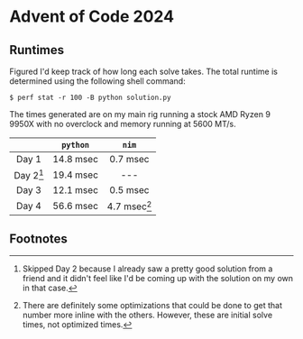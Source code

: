 # Advent of Code 2024

## Runtimes

Figured I'd keep track of how long each solve takes.  The total runtime is determined using the following shell command:

```
$ perf stat -r 100 -B python solution.py
```

The times generated are on my main rig running a stock AMD Ryzen 9 9950X with no overclock and memory running at 5600 MT/s.

| | `python` | `nim` |
|:--:|:--:|:--:|
| Day 1 | 14.8 msec | 0.7 msec |
| Day 2[^1] | 19.4 msec | --- |
| Day 3 | 12.1 msec | 0.5 msec |
| Day 4 | 56.6 msec | 4.7 msec[^2] |

## Footnotes

[^1]: Skipped Day 2 because I already saw a pretty good solution from a friend and it didn't feel like I'd be coming up with the solution on my own in that case.

[^2]: There are definitely some optimizations that could be done to get that number more inline with the others.  However, these are initial solve times, not optimized times.